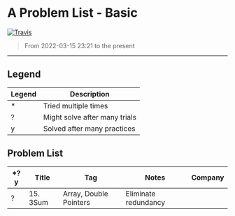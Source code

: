# A Problem List - Basic

[![Travis](https://img.shields.io/badge/language-C++-green.svg)]()

> From 2022-03-15 23:21 to the present

---

## Legend

| Legend | Description                   |
| ------ | ----------------------------- |
| *      | Tried multiple times          |
| ?      | Might solve after many trials |
| y      | Solved after many practices   |

## Problem List

| *?y | Title    | Tag                    | Notes                | Company |
| --- | -------- | ---------------------- | -------------------- | ------- |
| ?   | 15. 3Sum | Array, Double Pointers | Eliminate redundancy |         |
